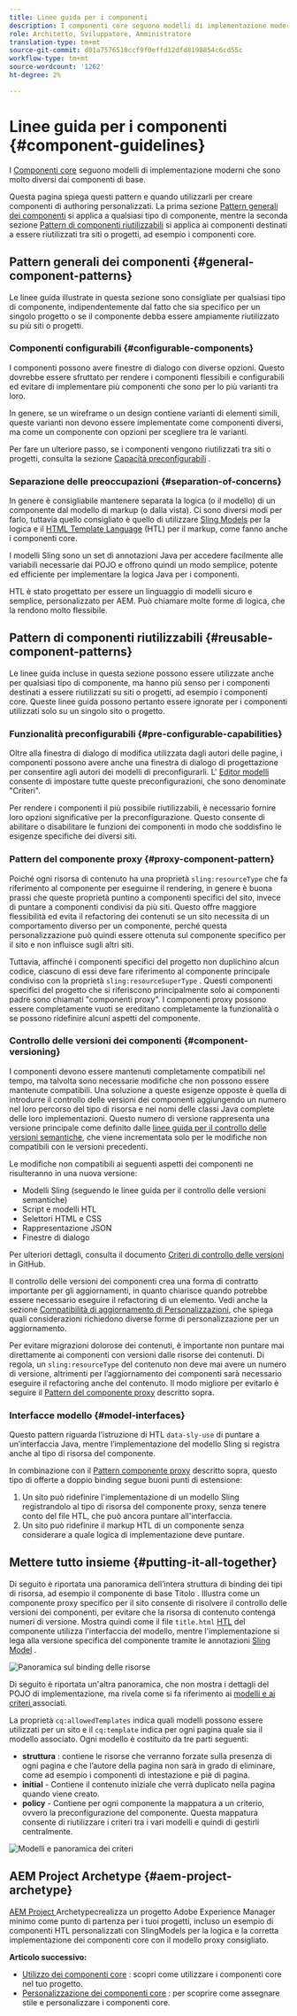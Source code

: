 ```yaml
---
title: Linee guida per i componenti
description: I componenti core seguono modelli di implementazione moderni che sono molto diversi dai componenti di base.
role: Architetto, Sviluppatore, Amministratore
translation-type: tm+mt
source-git-commit: d01a7576518ccf9f0effd12dfd8198854c6cd55c
workflow-type: tm+mt
source-wordcount: '1262'
ht-degree: 2%

---
```



# Linee guida per i componenti {#component-guidelines}

I [Componenti core](overview.md) seguono modelli di implementazione moderni che sono molto diversi dai componenti di base.

Questa pagina spiega questi pattern e quando utilizzarli per creare componenti di authoring personalizzati. La prima sezione [Pattern generali dei componenti](#general-component-patterns) si applica a qualsiasi tipo di componente, mentre la seconda sezione [Pattern di componenti riutilizzabili](#reusable-component-patterns) si applica ai componenti destinati a essere riutilizzati tra siti o progetti, ad esempio i componenti core.

## Pattern generali dei componenti {#general-component-patterns}

Le linee guida illustrate in questa sezione sono consigliate per qualsiasi tipo di componente, indipendentemente dal fatto che sia specifico per un singolo progetto o se il componente debba essere ampiamente riutilizzato su più siti o progetti.

### Componenti configurabili {#configurable-components}

I componenti possono avere finestre di dialogo con diverse opzioni. Questo dovrebbe essere sfruttato per rendere i componenti flessibili e configurabili ed evitare di implementare più componenti che sono per lo più varianti tra loro.

In genere, se un wireframe o un design contiene varianti di elementi simili, queste varianti non devono essere implementate come componenti diversi, ma come un componente con opzioni per scegliere tra le varianti.

Per fare un ulteriore passo, se i componenti vengono riutilizzati tra siti o progetti, consulta la sezione [Capacità preconfigurabili](#pre-configurable-capabilities) .

### Separazione delle preoccupazioni {#separation-of-concerns}

In genere è consigliabile mantenere separata la logica (o il modello) di un componente dal modello di markup (o dalla vista). Ci sono diversi modi per farlo, tuttavia quello consigliato è quello di utilizzare [Sling Models](https://sling.apache.org/documentation/bundles/models.html) per la logica e il [HTML Template Language](https://docs.adobe.com/content/help/it-IT/experience-manager-htl/using/overview.html) (HTL) per il markup, come fanno anche i componenti core.

I modelli Sling sono un set di annotazioni Java per accedere facilmente alle variabili necessarie dai POJO e offrono quindi un modo semplice, potente ed efficiente per implementare la logica Java per i componenti.

HTL è stato progettato per essere un linguaggio di modelli sicuro e semplice, personalizzato per AEM. Può chiamare molte forme di logica, che la rendono molto flessibile.

## Pattern di componenti riutilizzabili {#reusable-component-patterns}

Le linee guida incluse in questa sezione possono essere utilizzate anche per qualsiasi tipo di componente, ma hanno più senso per i componenti destinati a essere riutilizzati su siti o progetti, ad esempio i componenti core. Queste linee guida possono pertanto essere ignorate per i componenti utilizzati solo su un singolo sito o progetto.

### Funzionalità preconfigurabili {#pre-configurable-capabilities}

Oltre alla finestra di dialogo di modifica utilizzata dagli autori delle pagine, i componenti possono avere anche una finestra di dialogo di progettazione per consentire agli autori dei modelli di preconfigurarli. L&#39; [Editor modelli](https://docs.adobe.com/content/help/en/experience-manager-cloud-service/sites/authoring/features/templates.html) consente di impostare tutte queste preconfigurazioni, che sono denominate &quot;Criteri&quot;.

Per rendere i componenti il più possibile riutilizzabili, è necessario fornire loro opzioni significative per la preconfigurazione. Questo consente di abilitare o disabilitare le funzioni dei componenti in modo che soddisfino le esigenze specifiche dei diversi siti.

### Pattern del componente proxy {#proxy-component-pattern}

Poiché ogni risorsa di contenuto ha una proprietà `sling:resourceType` che fa riferimento al componente per eseguirne il rendering, in genere è buona prassi che queste proprietà puntino a componenti specifici del sito, invece di puntare a componenti condivisi da più siti. Questo offre maggiore flessibilità ed evita il refactoring dei contenuti se un sito necessita di un comportamento diverso per un componente, perché questa personalizzazione può quindi essere ottenuta sul componente specifico per il sito e non influisce sugli altri siti.

Tuttavia, affinché i componenti specifici del progetto non duplichino alcun codice, ciascuno di essi deve fare riferimento al componente principale condiviso con la proprietà `sling:resourceSuperType` . Questi componenti specifici del progetto che si riferiscono principalmente solo ai componenti padre sono chiamati &quot;componenti proxy&quot;. I componenti proxy possono essere completamente vuoti se ereditano completamente la funzionalità o se possono ridefinire alcuni aspetti del componente.

### Controllo delle versioni dei componenti {#component-versioning}

I componenti devono essere mantenuti completamente compatibili nel tempo, ma talvolta sono necessarie modifiche che non possono essere mantenute compatibili. Una soluzione a queste esigenze opposte è quella di introdurre il controllo delle versioni dei componenti aggiungendo un numero nel loro percorso del tipo di risorsa e nei nomi delle classi Java complete delle loro implementazioni. Questo numero di versione rappresenta una versione principale come definito dalle [linee guida per il controllo delle versioni semantiche](https://semver.org/), che viene incrementata solo per le modifiche non compatibili con le versioni precedenti.

Le modifiche non compatibili ai seguenti aspetti dei componenti ne risulteranno in una nuova versione:

* Modelli Sling (seguendo le linee guida per il controllo delle versioni semantiche)
* Script e modelli HTL
* Selettori HTML e CSS
* Rappresentazione JSON
* Finestre di dialogo

Per ulteriori dettagli, consulta il documento [Criteri di controllo delle versioni](https://github.com/adobe/aem-core-wcm-components/wiki/Versioning-Policies) in GitHub.

Il controllo delle versioni dei componenti crea una forma di contratto importante per gli aggiornamenti, in quanto chiarisce quando potrebbe essere necessario eseguire il refactoring di un elemento. Vedi anche la sezione [Compatibilità di aggiornamento di Personalizzazioni](customizing.md#upgrade-compatibility-of-customizations), che spiega quali considerazioni richiedono diverse forme di personalizzazione per un aggiornamento.

Per evitare migrazioni dolorose dei contenuti, è importante non puntare mai direttamente ai componenti con versioni dalle risorse dei contenuti. Di regola, un `sling:resourceType` del contenuto non deve mai avere un numero di versione, altrimenti per l’aggiornamento dei componenti sarà necessario eseguire il refactoring anche del contenuto. Il modo migliore per evitarlo è seguire il [Pattern del componente proxy](#proxy-component-pattern) descritto sopra.

### Interfacce modello {#model-interfaces}

Questo pattern riguarda l’istruzione di HTL `data-sly-use` di puntare a un’interfaccia Java, mentre l’implementazione del modello Sling si registra anche al tipo di risorsa del componente.

In combinazione con il [Pattern componente proxy](#proxy-component-pattern) descritto sopra, questo tipo di offerte a doppio binding segue buoni punti di estensione:

1. Un sito può ridefinire l&#39;implementazione di un modello Sling registrandolo al tipo di risorsa del componente proxy, senza tenere conto del file HTL, che può ancora puntare all&#39;interfaccia.
1. Un sito può ridefinire il markup HTL di un componente senza considerare a quale logica di implementazione deve puntare.

## Mettere tutto insieme {#putting-it-all-together}

Di seguito è riportata una panoramica dell’intera struttura di binding dei tipi di risorsa, ad esempio il componente di base Titolo . Illustra come un componente proxy specifico per il sito consente di risolvere il controllo delle versioni dei componenti, per evitare che la risorsa di contenuto contenga numeri di versione. Mostra quindi come il file `title.html` [HTL](https://docs.adobe.com/content/help/en/experience-manager-htl/using/overview.html) del componente utilizza l&#39;interfaccia del modello, mentre l&#39;implementazione si lega alla versione specifica del componente tramite le annotazioni [Sling Model](https://sling.apache.org/documentation/bundles/models.html) .

![Panoramica sul binding delle risorse](/help/assets/chlimage_1-32.png)

Di seguito è riportata un&#39;altra panoramica, che non mostra i dettagli del POJO di implementazione, ma rivela come si fa riferimento ai [modelli e ai criteri ](https://docs.adobe.com/content/help/en/experience-manager-cloud-service/implementing/components-templates/templates.html) associati.

La proprietà `cq:allowedTemplates` indica quali modelli possono essere utilizzati per un sito e il `cq:template` indica per ogni pagina quale sia il modello associato. Ogni modello è costituito da tre parti seguenti:

* **struttura** : contiene le risorse che verranno forzate sulla presenza di ogni pagina e che l’autore della pagina non sarà in grado di eliminare, come ad esempio i componenti di intestazione e piè di pagina.
* **initial**  - Contiene il contenuto iniziale che verrà duplicato nella pagina quando viene creato.
* **policy**  - Contiene per ogni componente la mappatura a un criterio, ovvero la preconfigurazione del componente. Questa mappatura consente di riutilizzare i criteri tra i vari modelli e quindi di gestirli centralmente.

![Modelli e panoramica dei criteri](/help/assets/screen_shot_2018-12-07at093102.png)

## AEM Project Archetype {#aem-project-archetype}

[AEM Project ](/help/developing/archetype/overview.md) Archetypecrealizza un progetto Adobe Experience Manager minimo come punto di partenza per i tuoi progetti, incluso un esempio di componenti HTL personalizzati con SlingModels per la logica e la corretta implementazione dei componenti core con il modello proxy consigliato.

**Articolo successivo:**

* [Utilizzo dei componenti core](/help/get-started/using.md) : scopri come utilizzare i componenti core nel tuo progetto.
* [Personalizzazione dei componenti core](customizing.md) : per scoprire come assegnare stile e personalizzare i componenti core.
